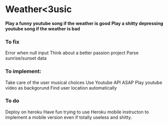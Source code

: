 # Weather<3usic

**Play a funny youtube song if the weather is good**
**Play a shitty depressing youtube song if the weather is bad**

### To fix

Error when null input
Think about a better passion project
Parse sunrise/sunset data

### To implement:

Take care of the user musical choices
Use Youtube API ASAP
Play youtube video as backgorund
Find user location automatically


### To do

Deploy on heroku
Have fun trying to use Heroku mobile instructon to implement a mobile version even if totally useless and shitty.